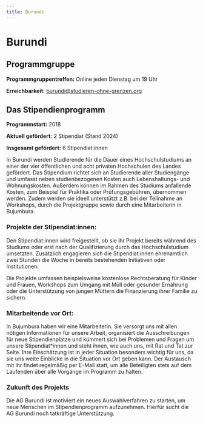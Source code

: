 ```yaml
---
title: Burundi
---
```


# Burundi

## Programmgruppe

**Programmgruppentreffen:** Online jeden Dienstag um 19 Uhr 

**Erreichbarkeit:** burundi@studieren-ohne-grenzen.org

## Das Stipendienprogramm

**Programmstart:** 2018

**Aktuell gefördert:** 2 Stipendiat (Stand 2024)

**Insgesamt gefördert:** 6 Stipendiat:innen

In Burundi werden Studierende für die Dauer eines Hochschulstudiums an einer der vier öffentlichen und acht privaten Hochschulen des Landes gefördert. Das Stipendium richtet sich an Studierende aller Studiengänge und umfasst neben studienbezogenen Kosten auch Lebenshaltungs- und Wohnungskosten. Außerdem können im Rahmen des Studiums anfallende Kosten, zum Beispiel für Praktika oder Prüfungsgebühren, übernommen werden. Zudem werden sie ideell unterstützt z.B. bei der Teilnahme an Workshops, durch die Projektgruppe sowie durch eine Mitarbeiterin in Bujumbura.

### Projekte der Stipendiat:innen:
Den Stipendiat:innen wird freigestellt, ob sie ihr Projekt bereits während des Studiums oder erst nach der Qualifizierung durch das Hochschulstudium umsetzten. Zusätzlich engagieren sich die Stipendiat:innen ehrenamtlich zwei Stunden die Woche in bereits bestehenden Initiativen oder Institutionen.

Die Projekte umfassen beispielsweise kostenlose Rechtsberatung für Kinder und Frauen, Workshops zum Umgang mit Müll oder gesunder Ernährung oder die Unterstützung von jungen Müttern die Finanzierung ihrer Familie zu sichern.

### Mitarbeitende vor Ort:
In Bujumbura haben wir eine Mitarbeiterin. Sie versorgt uns mit allen nötigen Informationen für unsere Arbeit, organisiert die Ausschreibungen für neue Stipendienplätze und kümmert sich  bei Problemen und Fragen um unsere Stipendiat*innen und steht ihnen, wie auch uns, mit Rat und Tat zur Seite. Ihre Einschätzung ist in jeder Situation besonders wichtig für uns, da sie uns weite Einblicke in die Situation vor Ort geben kann. Der Austausch mit ihr findet regelmäßig per E-Mail statt, um alle Beteiligten stets auf dem Laufenden über alle Vorgänge im Programm zu halten.

### Zukunft des Projekts
Die AG Burundi ist motiviert ein neues Auswahlverfahren zu starten, um neue Menschen im Stipendienprogramm aufzunehmen. Hierfür sucht die AG Burundi noch tatkräftige Unterstützung.
